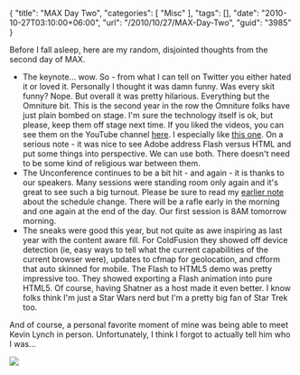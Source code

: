 {
	"title": "MAX Day Two",
	"categories": [
		"Misc"
	],
	"tags": [],
	"date": "2010-10-27T03:10:00+06:00",
	"url": "/2010/10/27/MAX-Day-Two",
	"guid": "3985"
}

Before I fall asleep, here are my random, disjointed thoughts from the second day of MAX.
<p/>
<ul>
<li>The keynote... wow. So - from what I can tell on Twitter you either hated it or loved it. Personally I thought it was damn funny. Was every skit funny? Nope. But overall it was pretty hilarious. Everything but the Omniture bit. This is the second year in the row the Omniture folks have just plain bombed on stage. I'm sure the technology itself is ok, but please, keep them off stage next time. If you liked the videos, you can see them on the YouTube channel <a href="http://www.youtube.com/user/AdobeMAXEvent">here</a>. I especially like <a href="http://www.youtube.com/user/AdobeMAXEvent#p/u/9/e3Z-ZKR_lcg">this one</a>. On a serious note - it was nice to see Adobe address Flash versus HTML and put some things into perspective. We can use both. There doesn't need to be some kind of religious war between them. 
<li>The Unconference continues to be a bit hit - and again - it is thanks to our speakers. Many sessions were standing room only again and it's great to see such a big turnout. Please be sure to read my <a href="http://www.raymondcamden.com/index.cfm/2010/10/26/ColdFusion-Unconference--Schedule-Change">earlier note</a> about the schedule change. There will be a rafle early in the morning and one again at the end of the day. Our first session is 8AM tomorrow morning.
<li>The sneaks were good this year, but not quite as awe inspiring as last year with the content aware fill. For ColdFusion they showed off device detection (ie, easy ways to tell what the current capabilities of the current browser were), updates to cfmap for geolocation, and cfform that auto skinned for mobile. The Flash to HTML5 demo was pretty impressive too. They showed exporting a Flash animation into pure HTML5. Of course, having Shatner as a host made it even better. I know folks think I'm just a Star Wars nerd but I'm a pretty big fan of Star Trek too. 
</ul>
<p/>

And of course, a personal favorite moment of mine was being able to meet Kevin Lynch in person. Unfortunately, I think I forgot to actually tell him who I was...
<p/>
 
<img src="http://static.raymondcamden.com/images/cfjedi/IMG_0040.JPG" />